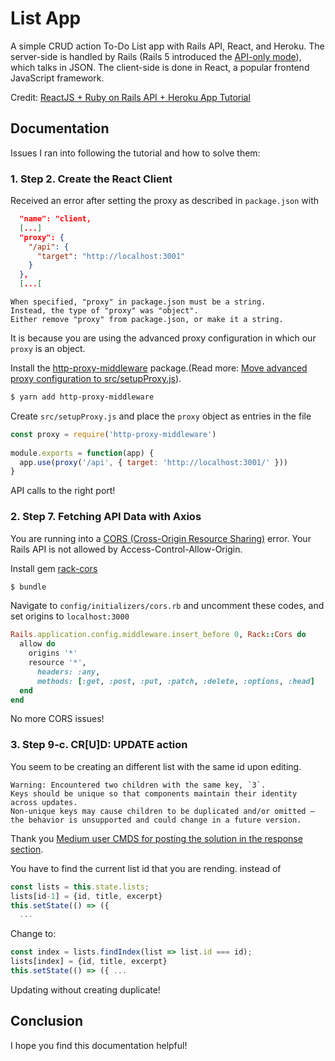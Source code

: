 # List App

A simple CRUD action To-Do List app with Rails API, React, and Heroku. The server-side is handled by Rails (Rails 5 introduced the [API-only mode](https://guides.rubyonrails.org/api_app.html)), which talks in JSON. The client-side is done in React, a popular frontend JavaScript framework.

Credit: [ReactJS + Ruby on Rails API + Heroku App Tutorial](https://medium.com/@bruno_boehm/reactjs-ruby-on-rails-api-heroku-app-2645c93f0814)

## Documentation
Issues I ran into following the tutorial and how to solve them: 

### 1. Step 2. Create the React Client
Received an error after setting the proxy as described in `package.json` with 
```json
  "name": "client,
  [...]
  "proxy": {
    "/api": {
      "target": "http://localhost:3001"
    }
  },
  [...[
```

```
When specified, "proxy" in package.json must be a string.
Instead, the type of "proxy" was "object".
Either remove "proxy" from package.json, or make it a string.
```
It is because you are using the advanced proxy configuration in which our `proxy` is an object.

Install the [http-proxy-middleware](https://github.com/facebook/create-react-app/issues/5103) package.(Read more: [Move advanced proxy configuration to src/setupProxy.js](https://github.com/facebook/create-react-app/issues/5103)). 

```zsh
$ yarn add http-proxy-middleware
```

Create `src/setupProxy.js` and place the `proxy` object as entries in the file
```js
const proxy = require('http-proxy-middleware')
 
module.exports = function(app) {
  app.use(proxy('/api', { target: 'http://localhost:3001/' }))
}
```
API calls to the right port!

### 2. Step 7. Fetching API Data with Axios
You are running into a [CORS (Cross-Origin Resource Sharing)](https://developer.mozilla.org/en-US/docs/Web/HTTP/CORS) error. Your Rails API is not allowed by Access-Control-Allow-Origin.

Install gem [rack-cors](https://github.com/cyu/rack-cors)
```zsh
$ bundle
```
Navigate to `config/initializers/cors.rb` and uncomment these codes, and set origins to `localhost:3000`
```ruby
Rails.application.config.middleware.insert_before 0, Rack::Cors do
  allow do
    origins '*'
    resource '*',
      headers: :any,
      methods: [:get, :post, :put, :patch, :delete, :options, :head]
  end
end
```
No more CORS issues! 

### 3. Step 9-c. CR[U]D: UPDATE action
You seem to be creating an different list with the same id upon editing.
```
Warning: Encountered two children with the same key, `3`. 
Keys should be unique so that components maintain their identity across updates. 
Non-unique keys may cause children to be duplicated and/or omitted — the behavior is unsupported and could change in a future version.
```
Thank you [Medium user CMDS for posting the solution in the response section](https://medium.com/@brewNcode/within-the-success-response-in-editlist-id-title-excerpt-5e43bc31fc69).

You have to find the current list id that you are rending.
instead of 
```js
const lists = this.state.lists;
lists[id-1] = {id, title, excerpt}
this.setState(() => ({
  ...
```
Change to: 
```js
const index = lists.findIndex(list => list.id === id);
lists[index] = {id, title, excerpt}
this.setState(() => ({ ...
```
Updating without creating duplicate!

## Conclusion
I hope you find this documentation helpful!
